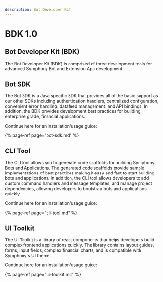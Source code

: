 ```yaml
---
description: Bot Developer Kit
---
```


# BDK 1.0

## Bot Developer Kit \(BDK\)

The Bot Developer Kit \(BDK\) is comprised of three development tools for advanced Symphony Bot and Extension App development

## Bot SDK

The Bot SDK is a Java specific SDK that provides all of the basic support as our other SDKs including authentication handlers, centralized configuration, convenient error handling, datafeed management, and API bindings. In addition, the BDK provides development best practices for building enterprise grade, financial applications.

Continue here for an installation/usage guide:

{% page-ref page="bot-sdk.md" %}

## CLI Tool

The CLI tool allows you to generate code scaffolds for building Symphony Bots and Applications. The generated code scaffolds provide sample implementations of best practices making it easy and fast to start building bots and applications. In addition, the CLI tool allows developers to add custom command handlers and message templates, and manage project dependencies, allowing developers to bootstrap bots and applications quickly.

Continue here for an installation/usage guide:

{% page-ref page="cli-tool.md" %}

## UI Toolkit

The UI Toolkit is a library of react components that helps developers build complex frontend applications quickly. The library contains layout guides, forms, input fields, complex financial charts, and is compatible with Symphony's UI theme.

Continue here for an installation/usage guide:

{% page-ref page="ui-toolkit.md" %}

